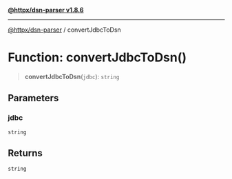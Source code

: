 [**@httpx/dsn-parser v1.8.6**](../README.md)

***

[@httpx/dsn-parser](../README.md) / convertJdbcToDsn

# Function: convertJdbcToDsn()

> **convertJdbcToDsn**(`jdbc`): `string`

## Parameters

### jdbc

`string`

## Returns

`string`
